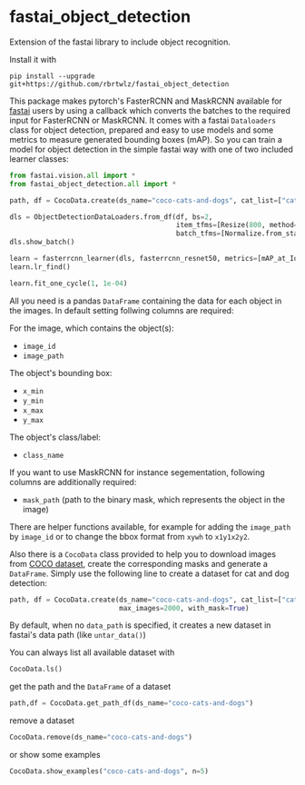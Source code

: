 # fastai_object_detection

Extension of the fastai library to include object recognition.

Install it with

`pip install --upgrade git+https://github.com/rbrtwlz/fastai_object_detection`

This package makes pytorch's FasterRCNN and MaskRCNN available for [fastai](https://www.fast.ai/) users by using a callback which converts the batches to the required input for FasterRCNN or MaskRCNN. It comes with a fastai `Dataloaders` class for object detection, prepared and easy to use models and some metrics to measure generated bounding boxes (mAP). So you can train a model for object detection in the simple fastai way with one of two included learner classes:

```python
from fastai.vision.all import *
from fastai_object_detection.all import *

path, df = CocoData.create(ds_name="coco-cats-and-dogs", cat_list=["cat", "dog"], max_images=2000)

dls = ObjectDetectionDataLoaders.from_df(df, bs=2, 
                                         item_tfms=[Resize(800, method="pad", pad_mode="zeros")], 
                                         batch_tfms=[Normalize.from_stats(*imagenet_stats)])
dls.show_batch()

learn = fasterrcnn_learner(dls, fasterrcnn_resnet50, metrics=[mAP_at_IoU40, mAP_at_IoU60])
learn.lr_find()

learn.fit_one_cycle(1, 1e-04)
```

All you need is a pandas `DataFrame` containing the data for each object in the images. 
In default setting follwing columns are required:

For the image, which contains the object(s):
* `image_id`
* `image_path`

The object's bounding box:
* `x_min`
* `y_min`
* `x_max`
* `y_max`

The object's class/label:
* `class_name`

If you want to use MaskRCNN for instance segementation, following columns are additionally required:
* `mask_path` (path to the binary mask, which represents the object in the image)

There are helper functions available, for example for adding the `image_path` by `image_id` or to change the bbox format from `xywh` to `x1y1x2y2`.

Also there is a `CocoData` class provided to help you to download images from [COCO dataset](https://cocodataset.org/), create the corresponding masks and generate a `DataFrame`.
Simply use the following line to create a dataset for cat and dog detection:

```python
path, df = CocoData.create(ds_name="coco-cats-and-dogs", cat_list=["cat", "dog"], 
                           max_images=2000, with_mask=True)
```
By default, when no `data_path` is specified, it creates a new dataset in fastai's data path (like `untar_data()`)

You can always list all available dataset with 
```python
CocoData.ls()
```
get the path and the `DataFrame` of a dataset

```python
path,df = CocoData.get_path_df(ds_name="coco-cats-and-dogs")
```
remove a dataset

```python
CocoData.remove(ds_name="coco-cats-and-dogs")
```
or show some examples

```python
CocoData.show_examples("coco-cats-and-dogs", n=5)
```


